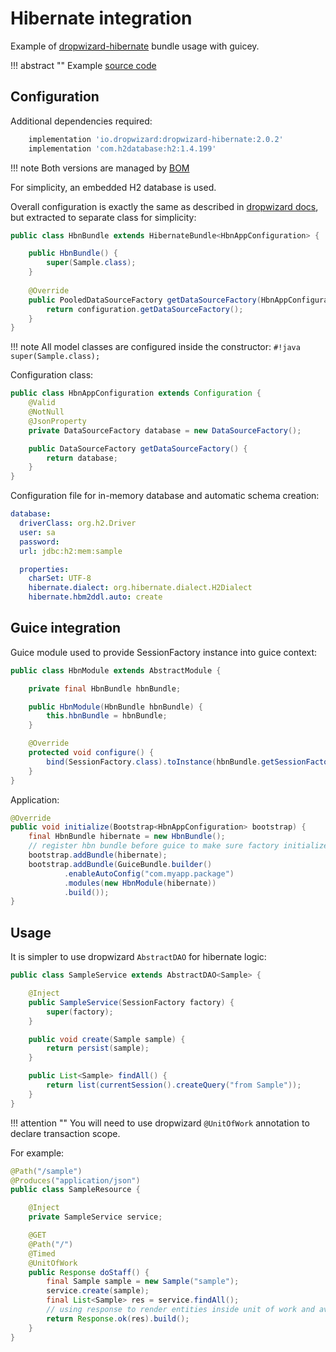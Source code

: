 # Hibernate integration

Example of [dropwizard-hibernate](https://www.dropwizard.io/en/release-4.0.x/manual/hibernate.html) bundle usage with guicey.

!!! abstract ""
    Example [source code](https://github.com/xvik/dropwizard-guicey/examples/tree/master/integration-hibernate)

## Configuration

Additional dependencies required:

```groovy
    implementation 'io.dropwizard:dropwizard-hibernate:2.0.2'
    implementation 'com.h2database:h2:1.4.199'
```  

!!! note
    Both versions are managed by [BOM](../extras/bom.md)

For simplicity, an embedded H2 database is used.

Overall configuration is exactly the same as described in [dropwizard docs](https://www.dropwizard.io/en/release-4.0.x/manual/hibernate.html), 
but extracted to separate class for simplicity:
 
```java
public class HbnBundle extends HibernateBundle<HbnAppConfiguration> {

    public HbnBundle() {
        super(Sample.class);
    }
    
    @Override
    public PooledDataSourceFactory getDataSourceFactory(HbnAppConfiguration configuration) {
        return configuration.getDataSourceFactory();
    }
}
```

!!! note
    All model classes are configured inside the constructor: `#!java super(Sample.class);`

Configuration class:
 
```java
public class HbnAppConfiguration extends Configuration {
    @Valid
    @NotNull
    @JsonProperty
    private DataSourceFactory database = new DataSourceFactory();

    public DataSourceFactory getDataSourceFactory() {
        return database;
    }
}
``` 

Configuration file for in-memory database and automatic schema creation:

```yaml
database:
  driverClass: org.h2.Driver
  user: sa
  password:
  url: jdbc:h2:mem:sample

  properties:
    charSet: UTF-8
    hibernate.dialect: org.hibernate.dialect.H2Dialect
    hibernate.hbm2ddl.auto: create
```
 
## Guice integration 
 
Guice module used to provide SessionFactory instance into guice context:

```java
public class HbnModule extends AbstractModule {

    private final HbnBundle hbnBundle;

    public HbnModule(HbnBundle hbnBundle) {
        this.hbnBundle = hbnBundle;
    }

    @Override
    protected void configure() {
        bind(SessionFactory.class).toInstance(hbnBundle.getSessionFactory());
    }
}
```

Application:

```java
@Override
public void initialize(Bootstrap<HbnAppConfiguration> bootstrap) {
    final HbnBundle hibernate = new HbnBundle();
    // register hbn bundle before guice to make sure factory initialized before guice context start
    bootstrap.addBundle(hibernate);
    bootstrap.addBundle(GuiceBundle.builder()
            .enableAutoConfig("com.myapp.package")
            .modules(new HbnModule(hibernate))
            .build());
}
```

## Usage

It is simpler to use dropwizard `AbstractDAO` for hibernate logic:

```java
public class SampleService extends AbstractDAO<Sample> {

    @Inject
    public SampleService(SessionFactory factory) {
        super(factory);
    }

    public void create(Sample sample) {
        return persist(sample);
    }

    public List<Sample> findAll() {
        return list(currentSession().createQuery("from Sample"));
    }
}
```

!!! attention ""
    You will need to use dropwizard `@UnitOfWork` annotation to declare transaction scope.
    
For example:
    
```java
@Path("/sample")
@Produces("application/json")
public class SampleResource {

    @Inject
    private SampleService service;

    @GET
    @Path("/")
    @Timed
    @UnitOfWork
    public Response doStaff() {
        final Sample sample = new Sample("sample");
        service.create(sample);
        final List<Sample> res = service.findAll();
        // using response to render entities inside unit of work and avoid lazy load exceptions
        return Response.ok(res).build();
    }
}
```    
